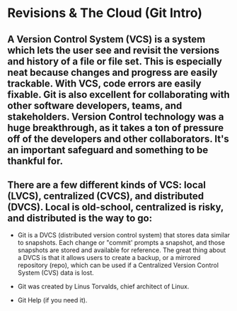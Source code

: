 # Revisions & The Cloud (Git Intro)

## A Version Control System (VCS) is a system which lets the user see and revisit the versions and history of a file or file set. This is especially neat because changes and progress are easily trackable. With VCS, code errors are easily fixable. Git is also excellent for collaborating with other software developers, teams, and stakeholders. Version Control technology was a huge breakthrough, as it takes a ton of pressure off of the developers and other collaborators. It's an important safeguard and something to be thankful for.

## There are a few different kinds of VCS: local (LVCS), centralized (CVCS), and distributed (DVCS). Local is old-school, centralized is risky, and distributed is the way to go: 
  

  + Git is a DVCS (distributed version control system) that stores data similar to snapshots. Each change or "commit' prompts a snapshot, and those   snapshots are stored and available for reference.
    The great thing about a DVCS is that it allows users to create a backup, or a mirrored repository (repo), which can be used if a Centralized Version Control System (CVS) data is lost. 
  
  + Git was created by Linus Torvalds, chief architect of Linux. 

  + Git Help (if you need it). 
  
  

